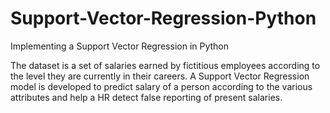# Support-Vector-Regression-Python

Implementing a Support Vector Regression in Python

The dataset is a set of salaries earned by fictitious employees according to the level they are currently in their careers. A Support Vector Regression model is developed to predict salary of a person according to the various attributes and help a HR detect false reporting of present salaries.
